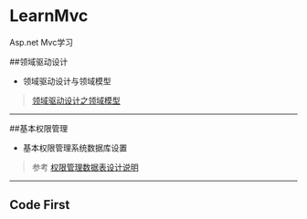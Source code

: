 # LearnMvc
Asp.net Mvc学习

##领域驱动设计

- 领域驱动设计与领域模型 
 
> [领域驱动设计之领域模型](http://www.cnblogs.com/netfocus/archive/2011/10/10/2204949.html)

------------------

##基本权限管理
- 基本权限管理系统数据库设置

> 参考 [权限管理数据表设计说明](http://www.cnblogs.com/hsapphire/archive/2010/05/21/1740942.html)

------------------

## Code First


